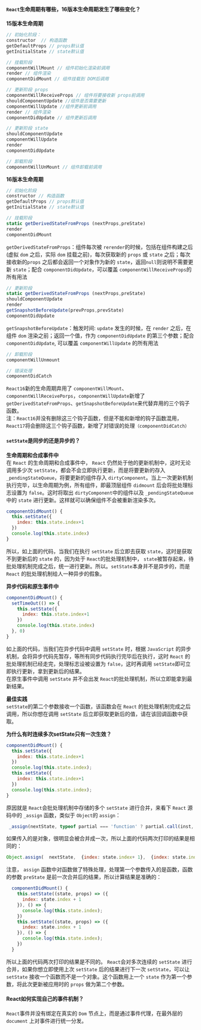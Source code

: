 #### `React`生命周期有哪些，16版本生命周期发生了哪些变化？
**15版本生命周期**
```js
// 初始化阶段：
constructor  // 构造函数
getDefaultProps // props默认值
getInitialState // state默认值
```
```js
// 挂载阶段
componentWillMount // 组件初始化渲染前调用
render // 组件渲染
componentDidMount // 组件挂载到 DOM后调用
```
```js
// 更新阶段 props
componentWillReceiveProps // 组件将要接收新 props前调用
shouldComponentUpdate //组件是否需要更新
componentWillUpdate //组件更新前调用
render // 组件渲染
componentDidUpdate // 组件更新后调用

// 更新阶段 state
shouldComponentUpdate
componentWillUpdate
render
componentDidUpdate
```
```js
// 卸载阶段
componentWillUnMount // 组件卸载前调用
```
**16版本生命周期**
```js
// 初始化阶段
constructor // 构造函数
getDefaultProps // props默认值
getInitialState // state默认值
```
```js
// 挂载阶段
static getDerivedStateFromProps (nextProps,preState)
render
componentDidMount
```
`getDerivedStateFromProps`：组件每次被 `rerender`的时候，包括在组件构建之后(虚拟 `dom` 之后，实际 `dom` 挂载之前)，每次获取新的 `props` 或 `state` 之后；每次接收新的`props` 之后都会返回一个对象作为新的 `state`，返回`null`则说明不需要更新 `state`；配合 `componentDidUpdate`，可以覆盖 `componentWillReceiveProps`的所有用法
```js
// 更新阶段
static getDerivedStateFromProps (nextProps,preState)
shouldComponentUpdate
render
getSnapshotBeforeUpdate(prevProps,prevState)
componentDidUpdate
```
`getSnapshotBeforeUpdate`：触发时间: `update` 发生的时候，在 `render` 之后，在组件 `dom` 渲染之前；返回一个值，作为 `componentDidUpdate` 的第三个参数；配合 `componentDidUpdate`, 可以覆盖 `componentWillUpdate` 的所有用法
```js
// 卸载阶段
componentWillUnmount
```
```js
// 错误处理
componentDidCatch
```
`React16`新的生命周期弃用了 `componentWillMount`、`componentWillReceivePorps`，`componentWillUpdate`新增了 `getDerivedStateFromProps`、`getSnapshotBeforeUpdate`来代替弃用的三个钩子函数。<br/>
注：`React16`并没有删除这三个钩子函数，但是不能和新增的钩子函数混用， `React17`将会删除这三个钩子函数，新增了对错误的处理`（componentDidCatch）`

#### `setState`是同步的还是异步的？
**生命周期和合成事件中**<br/>
在 `React` 的生命周期和合成事件中， `React` 仍然处于他的更新机制中，这时无论调用多少次 `setState`，都会不会立即执行更新，而是将要更新的存入 `_pendingStateQueue`，将要更新的组件存入 `dirtyComponent`。当上一次更新机制执行完毕，以生命周期为例，所有组件，即最顶层组件 `didmount` 后会将批处理标志设置为 `false`。这时将取出 `dirtyComponent`中的组件以及 `_pendingStateQueue` 中的 `state` 进行更新。这样就可以确保组件不会被重新渲染多次。
```js
componentDidMount() {
  this.setState({
    index: this.state.index+1
  })
  console.log(this.state.index)
}
```
所以，如上面的代码，当我们在执行 `setState` 后立即去获取 `state`，这时是获取不到更新后的 `state` 的，因为处于 `React`的批处理机制中， `state`被暂存起来，待批处理机制完成之后，统一进行更新。所以。`setState`本身并不是异步的，而是 `React` 的批处理机制给人一种异步的假象。<br/>

**异步代码和原生事件中**<br/>
```js
componentDidMount() {
  setTimeOut(() => {
    this.setState({
      index: this.state.index+1
    })
    console.log(this.state.index)
  }, 0)
}
```
如上面的代码，当我们在异步代码中调用 `setState` 时，根据 `JavaScript` 的异步机制，会将异步代码先暂存，等所有同步代码执行完毕后在执行，这时 `React` 的批处理机制已经走完，处理标志设被设置为 `false`，这时再调用 `setState`即可立即执行更新，拿到更新后的结果。<br/>
在原生事件中调用 `setState` 并不会出发 `React`的批处理机制，所以立即能拿到最新结果。<br/>

**最佳实践**<br/>
`setState`的第二个参数接收一个函数，该函数会在 `React` 的批处理机制完成之后调用，所以你想在调用 `setState` 后立即获取更新后的值，请在该回调函数中获取。<br/>

**为什么有时连续多次setState只有一次生效？**<br/>
```js
componentDidMount() {
  this.setState({
    index: this.state.index+1
  })
  console.log(this.state.index);
  this.setState({
    index: this.state.index+1
  })
  console.log(this.state.index);
}
```
原因就是 `React`会批处理机制中存储的多个 `setState` 进行合并，来看下 `React` 源码中的 `_assign` 函数，类似于 `Object`的 `assign`：
```js
 _assign(nextState, typeof partial === 'function' ? partial.call(inst, nextState, props, context) : partial);
```
如果传入的是对象，很明显会被合并成一次，所以上面的代码两次打印的结果是相同的：
```js
Object.assign(  nextState,  {index: state.index+ 1},  {index: state.index+ 1})
```
注意， `assign` 函数中对函数做了特殊处理，处理第一个参数传入的是函数，函数的参数 `preState` 是前一次合并后的结果，所以计算结果是准确的：
```js
  componentDidMount() {    
    this.setState((state, props) => ({        
      index: state.index + 1    
    }), () => {      
      console.log(this.state.index);    
    })    
    this.setState((state, props) => ({        
      index: state.index + 1    
    }), () => {      
      console.log(this.state.index);    
    })
  }
```
所以上面的代码两次打印的结果是不同的。
`React`会对多次连续的 `setState` 进行合并，如果你想立即使用上次 `setState` 后的结果进行下一次 `setState`，可以让 `setState` 接收一个函数而不是一个对象。这个函数用上一个 `state` 作为第一个参数，将此次更新被应用时的 `props` 做为第二个参数。<br/>

#### React如何实现自己的事件机制？
`React`事件并没有绑定在真实的 `Dom` 节点上，而是通过事件代理，在最外层的 `document` 上对事件进行统一分发。